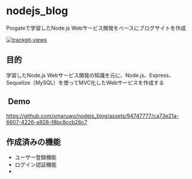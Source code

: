 # nodejs_blog
Progateで学習したNode.js Webサービス開発をベースにブログサイトを作成


<a href="https://trackgit.com">
<img src="https://us-central1-trackgit-analytics.cloudfunctions.net/token/ping/lgm0p40lkikzyglmx38l" alt="trackgit-views" />
</a>

## 目的
学習したNode.js Webサービス開発の知識を元に、Node.js、Express、Sequelize（MySQL）を使ってMVC化したWebサービスを作成する

##  Demo
https://github.com/xmaruwo/nodejs_blog/assets/94747777/ca73e21a-6607-4226-a928-f8bc8ccb26c7


## 作成済みの機能
- ユーザー登録機能
- ログイン認証機能
- 
